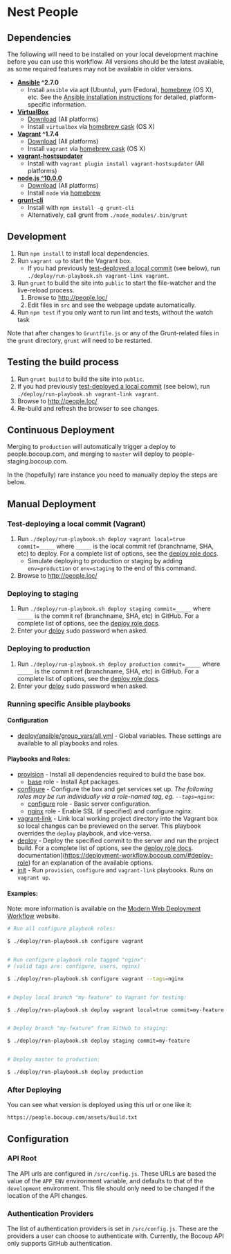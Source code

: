 # Nest People

## Dependencies

The following will need to be installed on your local development machine before
you can use this workflow. All versions should be the latest available, as some
required features may not be available in older versions.

* **[Ansible](http://docs.ansible.com/) ^2.7.0**
	- Install `ansible` via apt (Ubuntu), yum (Fedora), [homebrew][homebrew] (OS
		X), etc. See the [Ansible installation
		instructions](http://docs.ansible.com/intro_installation.html) for detailed,
		platform-specific information.
* **[VirtualBox](https://www.virtualbox.org/)**
	- [Download](https://www.virtualbox.org/wiki/Downloads) (All platforms)
	- Install `virtualbox` via [homebrew cask][cask] (OS X)
* **[Vagrant](https://www.vagrantup.com/) ^1.7.4**
	- [Download](http://docs.vagrantup.com/v2/installation/) (All platforms)
	- Install `vagrant` via [homebrew cask][cask] (OS X)
* **[vagrant-hostsupdater](https://github.com/cogitatio/vagrant-hostsupdater)**
	- Install with `vagrant plugin install vagrant-hostsupdater` (All platforms)
* **[node.js ^10.0.0](https://nodejs.org/)**
	- [Download](https://nodejs.org/) (All platforms)
	- Install `node` via [homebrew][homebrew]
* **[grunt-cli](https://github.com/gruntjs/grunt-cli)**
	- Install with `npm install -g grunt-cli`
	- Alternatively, call grunt from `./node_modules/.bin/grunt`

[homebrew]: http://brew.sh/
[cask]: http://caskroom.io/

## Development

1. Run `npm install` to install local dependencies.
1. Run `vagrant up` to start the Vagrant box.
	- If you had previously [test-deployed a local
	 commit](#test-deploying-a-local-commit-vagrant) (see below), run
	 `./deploy/run-playbook.sh vagrant-link vagrant`.
1. Run `grunt` to build the site into `public` to start the file-watcher
	 and the live-reload process.
	1. Browse to <http://people.loc/>
	1. Edit files in `src` and see the webpage update automatically.
1. Run `npm test` if you only want to run lint and tests, without the watch task

Note that after changes to `Gruntfile.js` or any of the Grunt-related files in
the `grunt` directory, `grunt` will need to be restarted.

## Testing the build process

1. Run `grunt build` to build the site into `public`.
1. If you had previously [test-deployed a local
	 commit](#test-deploying-a-local-commit-vagrant) (see below), run
	 `./deploy/run-playbook.sh vagrant-link vagrant`.
1. Browse to <http://people.loc/>
1. Re-build and refresh the browser to see changes.

## Continuous Deployment

Merging to `production` will automatically trigger a deploy to people.bocoup.com, and merging to `master` will deploy to people-staging.bocoup.com.

In the (hopefully) rare instance you need to manually deploy the steps are below.

## Manual Deployment

### Test-deploying a local commit (Vagrant)

1. Run `./deploy/run-playbook.sh deploy vagrant local=true commit=_____` where
	 `_____` is the local commit ref (branchname, SHA, etc) to deploy. For a
	 complete list of options, see the [deploy role docs][deploy].
	 * Simulate deploying to production or staging by adding `env=production` or
		 `env=staging` to the end of this command.
1. Browse to <http://people.loc/>

[deploy]: https://deployment-workflow.bocoup.com/#deploy-role

### Deploying to staging

1. Run `./deploy/run-playbook.sh deploy staging commit=_____` where `_____` is
	 the commit ref (branchname, SHA, etc) in GitHub. For a complete list of
	 options, see the [deploy role docs][deploy].
1. Enter your [dploy][dploy] sudo password when asked.

### Deploying to production

1. Run `./deploy/run-playbook.sh deploy production commit=_____` where `_____`
	 is the commit ref (branchname, SHA, etc) in GitHub. For a complete list of
	 options, see the [deploy role docs][deploy].
1. Enter your [dploy][dploy] sudo password when asked.

[dploy]: https://github.com/bocoup/infrastructure/blob/master/ansible/group_vars/all.yml

### Running specific Ansible playbooks

#### Configuration

* [deploy/ansible/group_vars/all.yml][all] - Global variables. These settings
	are available to all playbooks and roles.

[all]: deploy/ansible/group_vars/all.yml

#### Playbooks and Roles:

* [provision](deploy/ansible/provision.yml) - Install all dependencies required
	to build the base box.
	* [base](deploy/ansible/roles/base) role - Install Apt packages.
* [configure](deploy/ansible/configure.yml) - Configure the box and get services
	set up. _The following roles may be run individually via a role-named tag, eg.
	`--tags=nginx`:_
	* [configure](deploy/ansible/roles/configure) role - Basic server
		configuration.
	* [nginx](deploy/ansible/roles/nginx) role - Enable SSL (if specified) and
		configure nginx.
* [vagrant-link](deploy/ansible/vagrant-link.yml) - Link local working project
	directory into the Vagrant box so local changes can be previewed on the
	server. This playbook overrides the `deploy` playbook, and vice-versa.
* [deploy](deploy/ansible/deploy.yml) - Deploy the specified commit to the
	server and run the project build. For a complete list of options, see the
	[deploy role docs][deploy].
	documentation](https://deployment-workflow.bocoup.com/#deploy-role) for an
	explanation of the available options.
* [init](deploy/ansible/init.yml) - Run `provision`, `configure` and
	`vagrant-link` playbooks. Runs on `vagrant up`.

#### Examples:

Note: more information is available on the [Modern Web Deployment
Workflow](https://deployment-workflow.bocoup.com/#deploying) website.

```bash
# Run all configure playbook roles:

$ ./deploy/run-playbook.sh configure vagrant


# Run configure playbook role tagged "nginx":
# (valid tags are: configure, users, nginx)

$ ./deploy/run-playbook.sh configure vagrant --tags=nginx


# Deploy local branch "my-feature" to Vagrant for testing:

$ ./deploy/run-playbook.sh deploy vagrant local=true commit=my-feature


# Deploy branch "my-feature" from GitHub to staging:

$ ./deploy/run-playbook.sh deploy staging commit=my-feature


# Deploy master to production:

$ ./deploy/run-playbook.sh deploy production
```

### After Deploying

You can see what version is deployed using this url or one like it:

`https://people.bocoup.com/assets/build.txt`

## Configuration

### API Root

The API urls are configured in `/src/config.js`. These URLs are based the
value of the `APP_ENV` environment variable, and defaults to that of the
`development` environment. This file should only need to be changed if the
location of the API changes.

### Authentication Providers

The list of authentication providers is set in `/src/config.js`. These
are the providers a user can choose to authenticate with. Currently, the Bocoup
API only supports GitHub authentication.
